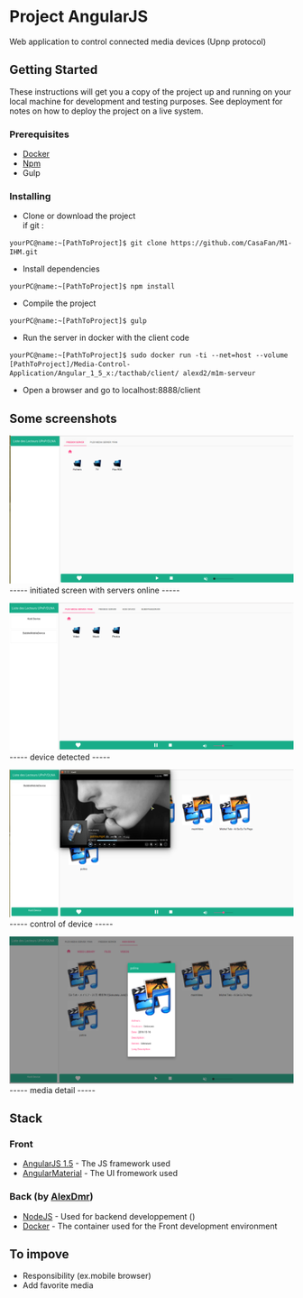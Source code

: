 # Project AngularJS
Web application to control connected media devices (Upnp protocol)  

## Getting Started 
These instructions will get you a copy of the project up and running on your local machine for development and testing purposes. 
See deployment for notes on how to deploy the project on a live system.

### Prerequisites
* [Docker](https://www.docker.com)
* [Npm](https://www.npmjs.com)
* Gulp

### Installing
* Clone or download the project  
if git : 
```
yourPC@name:~[PathToProject]$ git clone https://github.com/CasaFan/M1-IHM.git
```  
* Install dependencies
```
yourPC@name:~[PathToProject]$ npm install
```  
* Compile the project
```
yourPC@name:~[PathToProject]$ gulp
```  
* Run the server in docker with the client code
```
yourPC@name:~[PathToProject]$ sudo docker run -ti --net=host --volume [PathToProject]/Media-Control-Application/Angular_1_5_x:/tacthab/client/ alexd2/m1m-serveur
```  
* Open a browser and go to localhost:8888/client  

## Some screenshots  
![Alt text](/screenshots/img1.png?raw=true "initiated screen with servers online")  
            ----- initiated screen with servers online -----  

![Alt text](/screenshots/img2.png?raw=true "device detected")  
            ----- device detected -----  
  
![Alt text](/screenshots/img3.png?raw=true "control of device")  
            ----- control of device -----  
  
![Alt text](/screenshots/img4.png?raw=true "media detail")  
            ----- media detail -----  

## Stack
### Front
* [AngularJS 1.5](https://angularjs.org/) - The JS framework used  
* [AngularMaterial](https://material.angularjs.org) - The UI fromework used  
### Back (by [AlexDmr](https://github.com/AlexDmr))
* [NodeJS](https://nodejs.org) - Used for backend developpement ()  
* [Docker](https://www.docker.com) - The container used for the Front development environment  

## To impove
* Responsibility (ex.mobile browser)  
* Add favorite media
